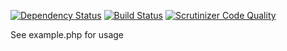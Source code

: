 [![Dependency Status](https://www.versioneye.com/user/projects/5683de54eb4f47003c000b2a/badge.svg?style=flat)](https://www.versioneye.com/user/projects/5683de54eb4f47003c000b2a) [![Build Status](https://scrutinizer-ci.com/g/AleksandrKuporosov/bbApiRequestConflicts/badges/build.png?b=master)](https://scrutinizer-ci.com/g/AleksandrKuporosov/bbApiRequestConflicts/build-status/master) [![Scrutinizer Code Quality](https://scrutinizer-ci.com/g/AleksandrKuporosov/bbApiRequestConflicts/badges/quality-score.png?b=master)](https://scrutinizer-ci.com/g/AleksandrKuporosov/bbApiRequestConflicts/?branch=master)

See example.php for usage
